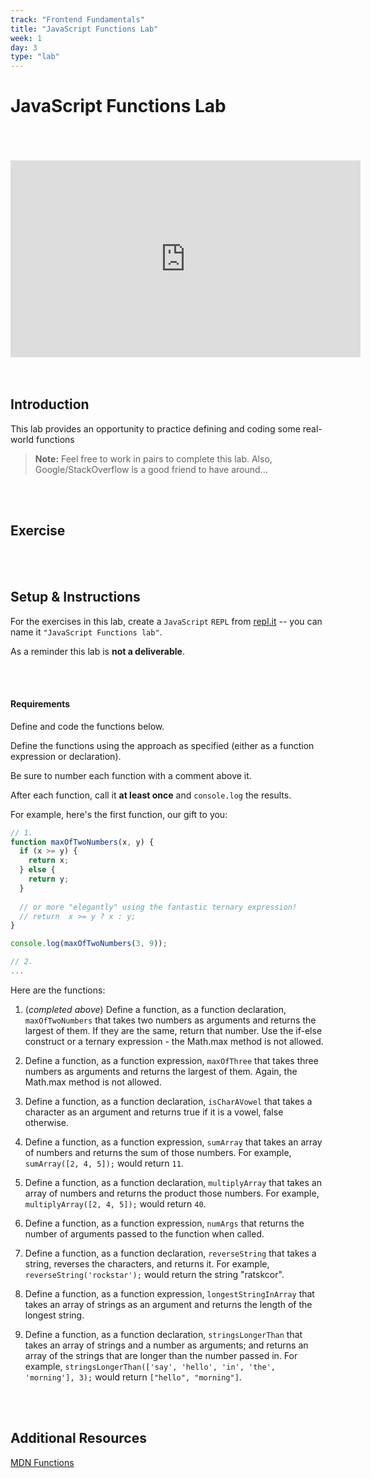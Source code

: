 ```yaml
---
track: "Frontend Fundamentals"
title: "JavaScript Functions Lab"
week: 1
day: 3
type: "lab"
---
```



# JavaScript Functions Lab


<br>
<br>
<br>


<iframe width="560" height="315" src="https://www.youtube.com/embed/Q4_HGERJ3AM" frameborder="0" allow="accelerometer; autoplay; clipboard-write; encrypted-media; gyroscope; picture-in-picture" allowfullscreen></iframe>



<br>
<br>
<br>




## Introduction

This lab provides an opportunity to practice defining and coding some real-world functions

> **Note:** Feel free to work in pairs to complete this lab. Also, Google/StackOverflow is a good friend to have around...

<br>
<br>



## Exercise

<br>
<br>


## Setup & Instructions

For the exercises in this lab, create a `JavaScript` `REPL` from [repl.it](https://repl.it) -- you can name it `"JavaScript Functions lab"`.

As a reminder this lab is **not a deliverable**.

<br>
<br>



#### Requirements

Define and code the functions below.

Define the functions using the approach as specified (either as a function expression or declaration).

Be sure to number each function with a comment above it.

After each function, call it **at least once** and `console.log` the results.

For example, here's the first function, our gift to you:

```javascript
// 1.
function maxOfTwoNumbers(x, y) {
  if (x >= y) {
    return x;
  } else {
    return y;
  }
  
  // or more "elegantly" using the fantastic ternary expression!
  // return  x >= y ? x : y;
}

console.log(maxOfTwoNumbers(3, 9));

// 2.
...
```

Here are the functions:

1. (_completed above_) Define a function, as a function declaration, `maxOfTwoNumbers` that takes two numbers as arguments and returns the largest of them. If they are the same, return that number. Use the if-else construct or a ternary expression -  the Math.max method is not allowed.

2. Define a function, as a function expression, `maxOfThree` that takes three numbers as arguments and returns the largest of them. Again, the Math.max method is not allowed.

3. Define a function, as a function declaration, `isCharAVowel` that takes a character as an argument and returns true if it is a vowel, false otherwise.

4. Define a function, as a function expression, `sumArray` that takes an array of numbers and returns the sum of those numbers. For example, `sumArray([2, 4, 5]);` would return `11`.

5. Define a function, as a function declaration, `multiplyArray` that takes an array of numbers and returns the product those numbers. For example, `multiplyArray([2, 4, 5]);` would return `40`.

6. Define a function, as a function expression, `numArgs` that returns the number of arguments passed to the function when called.

7. Define a function, as a function declaration, `reverseString` that takes a string, reverses the characters, and returns it. For example, `reverseString('rockstar');` would return the string "ratskcor".

8. Define a function, as a function expression, `longestStringInArray` that takes an array of strings as an argument and returns the length of the longest string.

9. Define a function, as a function declaration, `stringsLongerThan` that takes an array of strings and a number as arguments; and returns an array of the strings that are longer than the number passed in. For example, `stringsLongerThan(['say', 'hello', 'in', 'the', 'morning'], 3);` would return `["hello", "morning"]`.


<br>
<br>



## Additional Resources


[MDN Functions](https://developer.mozilla.org/en-US/docs/Web/JavaScript/Guide/Functions)